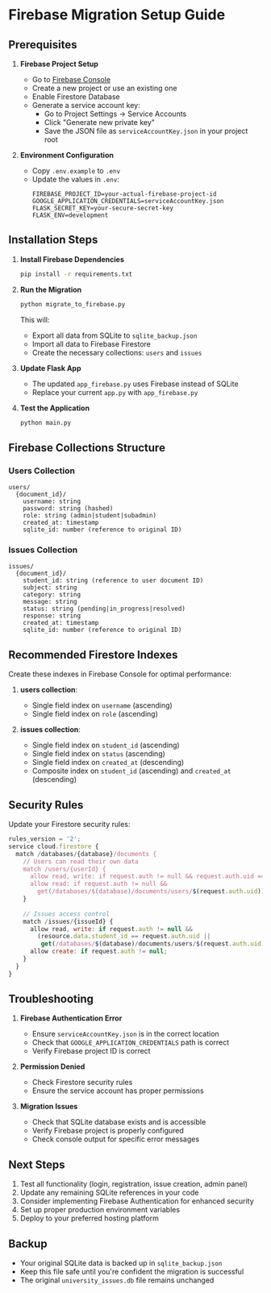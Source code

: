 # Firebase Migration Setup Guide

## Prerequisites

1. **Firebase Project Setup**
   - Go to [Firebase Console](https://console.firebase.google.com/)
   - Create a new project or use an existing one
   - Enable Firestore Database
   - Generate a service account key:
     - Go to Project Settings → Service Accounts
     - Click "Generate new private key"
     - Save the JSON file as `serviceAccountKey.json` in your project root

2. **Environment Configuration**
   - Copy `.env.example` to `.env`
   - Update the values in `.env`:
     ```
     FIREBASE_PROJECT_ID=your-actual-firebase-project-id
     GOOGLE_APPLICATION_CREDENTIALS=serviceAccountKey.json
     FLASK_SECRET_KEY=your-secure-secret-key
     FLASK_ENV=development
     ```

## Installation Steps

1. **Install Firebase Dependencies**
   ```bash
   pip install -r requirements.txt
   ```

2. **Run the Migration**
   ```bash
   python migrate_to_firebase.py
   ```
   This will:
   - Export all data from SQLite to `sqlite_backup.json`
   - Import all data to Firebase Firestore
   - Create the necessary collections: `users` and `issues`

3. **Update Flask App**
   - The updated `app_firebase.py` uses Firebase instead of SQLite
   - Replace your current `app.py` with `app_firebase.py`

4. **Test the Application**
   ```bash
   python main.py
   ```

## Firebase Collections Structure

### Users Collection
```
users/
  {document_id}/
    username: string
    password: string (hashed)
    role: string (admin|student|subadmin)
    created_at: timestamp
    sqlite_id: number (reference to original ID)
```

### Issues Collection
```
issues/
  {document_id}/
    student_id: string (reference to user document ID)
    subject: string
    category: string
    message: string
    status: string (pending|in_progress|resolved)
    response: string
    created_at: timestamp
    sqlite_id: number (reference to original ID)
```

## Recommended Firestore Indexes

Create these indexes in Firebase Console for optimal performance:

1. **users collection**:
   - Single field index on `username` (ascending)
   - Single field index on `role` (ascending)

2. **issues collection**:
   - Single field index on `student_id` (ascending)
   - Single field index on `status` (ascending)
   - Single field index on `created_at` (descending)
   - Composite index on `student_id` (ascending) and `created_at` (descending)

## Security Rules

Update your Firestore security rules:

```javascript
rules_version = '2';
service cloud.firestore {
  match /databases/{database}/documents {
    // Users can read their own data
    match /users/{userId} {
      allow read, write: if request.auth != null && request.auth.uid == userId;
      allow read: if request.auth != null && 
        get(/databases/$(database)/documents/users/$(request.auth.uid)).data.role in ['admin', 'subadmin'];
    }
    
    // Issues access control
    match /issues/{issueId} {
      allow read, write: if request.auth != null && 
        (resource.data.student_id == request.auth.uid || 
         get(/databases/$(database)/documents/users/$(request.auth.uid)).data.role in ['admin', 'subadmin']);
      allow create: if request.auth != null;
    }
  }
}
```

## Troubleshooting

1. **Firebase Authentication Error**
   - Ensure `serviceAccountKey.json` is in the correct location
   - Check that `GOOGLE_APPLICATION_CREDENTIALS` path is correct
   - Verify Firebase project ID is correct

2. **Permission Denied**
   - Check Firestore security rules
   - Ensure the service account has proper permissions

3. **Migration Issues**
   - Check that SQLite database exists and is accessible
   - Verify Firebase project is properly configured
   - Check console output for specific error messages

## Next Steps

1. Test all functionality (login, registration, issue creation, admin panel)
2. Update any remaining SQLite references in your code
3. Consider implementing Firebase Authentication for enhanced security
4. Set up proper production environment variables
5. Deploy to your preferred hosting platform

## Backup

- Your original SQLite data is backed up in `sqlite_backup.json`
- Keep this file safe until you're confident the migration is successful
- The original `university_issues.db` file remains unchanged
